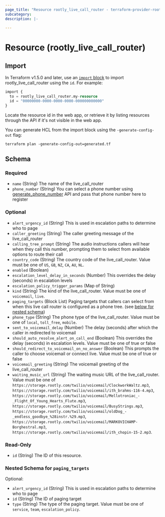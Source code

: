 ```yaml
---
page_title: "Resource rootly_live_call_router - terraform-provider-rootly"
subcategory:
description: |-
    
---
```


# Resource (rootly_live_call_router)





## Import

In Terraform v1.5.0 and later, use an [`import` block](https://developer.hashicorp.com/terraform/language/import) to import rootly_live_call_router using the `id`. For example:

```terraform
import {
  to = rootly_live_call_router.my-resource
  id = "00000000-0000-0000-0000-000000000000"
}
```

Locate the resource id in the web app, or retrieve it by listing resources through the API if it's not visible in the web app.

You can generate HCL from the import block using the `-generate-config-out` flag:

```console
terraform plan -generate-config-out=generated.tf
```

<!-- schema generated by tfplugindocs -->
## Schema

### Required

- `name` (String) The name of the live_call_router
- `phone_number` (String) You can select a phone number using [generate_phone_number](#//api/v1/live_call_routers/generate_phone_number) API and pass that phone number here to register

### Optional

- `alert_urgency_id` (String) This is used in escalation paths to determine who to page
- `caller_greeting` (String) The caller greeting message of the live_call_router
- `calling_tree_prompt` (String) The audio instructions callers will hear when they call this number, prompting them to select from available options to route their call
- `country_code` (String) The country code of the live_call_router. Value must be one of `US`, `GB`, `NZ`, `CA`, `AU`, `NL`.
- `enabled` (Boolean)
- `escalation_level_delay_in_seconds` (Number) This overrides the delay (seconds) in escalation levels
- `escalation_policy_trigger_params` (Map of String)
- `kind` (String) The kind of the live_call_router. Value must be one of `voicemail`, `live`.
- `paging_targets` (Block List) Paging targets that callers can select from when this live call router is configured as a phone tree. (see [below for nested schema](#nestedblock--paging_targets))
- `phone_type` (String) The phone type of the live_call_router. Value must be one of `local`, `toll_free`, `mobile`.
- `sent_to_voicemail_delay` (Number) The delay (seconds) after which the caller in redirected to voicemail
- `should_auto_resolve_alert_on_call_end` (Boolean) This overrides the delay (seconds) in escalation levels. Value must be one of true or false
- `should_redirect_to_voicemail_on_no_answer` (Boolean) This prompts the caller to choose voicemail or connect live. Value must be one of true or false
- `voicemail_greeting` (String) The voicemail greeting of the live_call_router
- `waiting_music_url` (String) The waiting music URL of the live_call_router. Value must be one of `https://storage.rootly.com/twilio/voicemail/ClockworkWaltz.mp3`, `https://storage.rootly.com/twilio/voicemail/ith_brahms-116-4.mp3`, `https://storage.rootly.com/twilio/voicemail/Mellotroniac_-_Flight_Of_Young_Hearts_Flute.mp3`, `https://storage.rootly.com/twilio/voicemail/BusyStrings.mp3`, `https://storage.rootly.com/twilio/voicemail/oldDog_-_endless_goodbye_%28instr.%29.mp3`, `https://storage.rootly.com/twilio/voicemail/MARKOVICHAMP-Borghestral.mp3`, `https://storage.rootly.com/twilio/voicemail/ith_chopin-15-2.mp3`.

### Read-Only

- `id` (String) The ID of this resource.

<a id="nestedblock--paging_targets"></a>
### Nested Schema for `paging_targets`

Optional:

- `alert_urgency_id` (String) This is used in escalation paths to determine who to page
- `id` (String) The ID of paging target
- `type` (String) The type of the paging target. Value must be one of `service`, `team`, `escalation_policy`.
